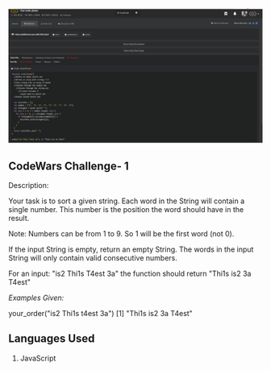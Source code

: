 ![.:Your order, please.:.](codeWar1.png)

## CodeWars Challenge- 1

Description:

Your task is to sort a given string. Each word in the String will contain a single number. This number is the position the word should have in the result.

Note: Numbers can be from 1 to 9. So 1 will be the first word (not 0).

If the input String is empty, return an empty String. The words in the input String will only contain valid consecutive numbers.

For an input: "is2 Thi1s T4est 3a" the function should return "Thi1s is2 3a T4est"


*Examples Given:*

your_order("is2 Thi1s t4est 3a")
[1] "Thi1s is2 3a T4est"

## Languages Used

1. JavaScript
